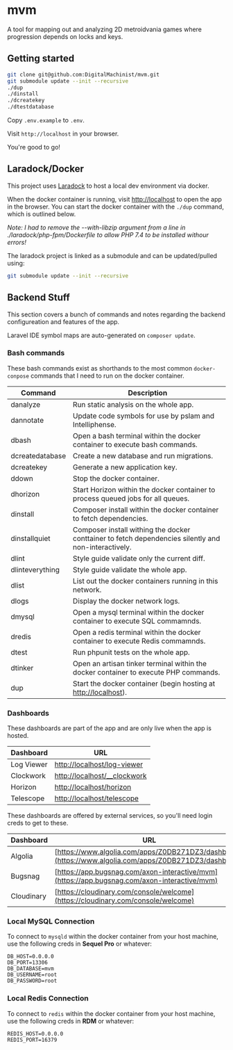 # mvm

A tool for mapping out and analyzing 2D metroidvania games where progression depends on locks and keys.

## Getting started

```bash
git clone git@github.com:DigitalMachinist/mvm.git
git submodule update --init --recursive
./dup
./dinstall
./dcreatekey
./dtestdatabase
```

Copy `.env.example` to `.env`.

Visit `http://localhost` in your browser.

You're good to go!

## Laradock/Docker

This project uses [Laradock](https://laradock.io/) to host a local dev environment via docker.

When the docker container is running, visit [http://localhost](http://localhost) to open the app in the browser. You can start the docker container with the `./dup` command, which is outlined below.

*Note: I had to remove the --with-libzip argument from a line in ./laradock/php-fpm/Dockerfile to allow PHP 7.4 to be installed withour errors!*

The laradock project is linked as a submodule and can be updated/pulled using:

```bash
git submodule update --init --recursive
```

## Backend Stuff

This section covers a bunch of commands and notes regarding the backend configureation and features of the app.

Laravel IDE symbol maps are auto-generated on `composer update`.

### Bash commands

These bash commands exist as shorthands to the most common `docker-conpose` commands that I need to run on the docker container.

| Command         | Description |
|-----------------|-------------|
| danalyze        | Run static analysis on the whole app. |
| dannotate       | Update code symbols for use by pslam and Intelliphense. |
| dbash           | Open a bash terminal within the docker container to execute bash commands. |
| dcreatedatabase | Create a new database and run migrations. |
| dcreatekey      | Generate a new application key. |
| ddown           | Stop the docker container. |
| dhorizon        | Start Horizon within the docker container to process queued jobs for all queues. |
| dinstall        | Composer install within the docker container to fetch dependencies.
| dinstallquiet   | Composer install withing the docker conttainer to fetch dependencies silently and non-interactively. |
| dlint           | Style guide validate only the current diff. |
| dlinteverything | Style guide validate the whole app. |
| dlist           | List out the docker containers running in this network. |
| dlogs           | Display the docker network logs. |
| dmysql          | Open a mysql terminal within the docker container to execute SQL commamnds. |
| dredis          | Open a redis terminal within the docker container to execute Redis commamnds. |
| dtest           | Run phpunit tests on the whole app. |
| dtinker         | Open an artisan tinker terminal within the docker container to execute PHP commands. |
| dup             | Start the docker container (begin hosting at [http://localhost](http://localhost)). |

### Dashboards

These dashboards are part of the app and are only live when the app is hosted.

| Dashboard   | URL |
|-------------|-----|
| Log Viewer  | [http://localhost/log-viewer](http://localhost/log-viewer) |
| Clockwork   | [http://localhost/__clockwork](http://localhost/__clockwork) |
| Horizon     | [http://localhost/horizon](http://localhost/horizon) |
| Telescope   | [http://localhost/telescope](http://localhost/telescope) |

These dashboards are offered by external services, so you'll need login creds to get to these.

| Dashboard   | URL |
|-------------|-----|
| Algolia     | [https://www.algolia.com/apps/Z0DB271DZ3/dashboard](https://www.algolia.com/apps/Z0DB271DZ3/dashboard) |
| Bugsnag     | [https://app.bugsnag.com/axon-interactive/mvm](https://app.bugsnag.com/axon-interactive/mvm) |
| Cloudinary  | [https://cloudinary.com/console/welcome](https://cloudinary.com/console/welcome) |

### Local MySQL Connection

To connect to `mysqld` within the docker container from your host machine, use the following creds in **Sequel Pro** or whatever:

```env
DB_HOST=0.0.0.0
DB_PORT=13306
DB_DATABASE=mvm
DB_USERNAME=root
DB_PASSWORD=root
```

### Local Redis Connection

To connect to `redis` within the docker container from your host machine, use the following creds in **RDM** or whatever:

```env
REDIS_HOST=0.0.0.0
REDIS_PORT=16379
```
